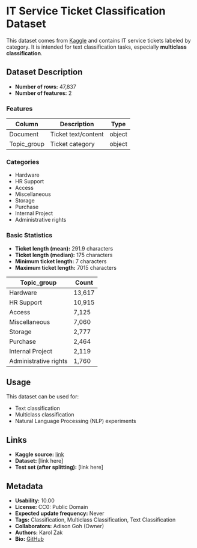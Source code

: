 # IT Service Ticket Classification Dataset

This dataset comes from [Kaggle](https://www.kaggle.com/datasets/adisongoh/it-service-ticket-classification-dataset) and contains IT service tickets labeled by category. It is intended for text classification tasks, especially **multiclass classification**.

## Dataset Description

* **Number of rows:** 47,837
* **Number of features:** 2

### Features

| Column      | Description         | Type   |
| ----------- | ------------------- | ------ |
| Document    | Ticket text/content | object |
| Topic_group | Ticket category     | object |

### Categories

* Hardware
* HR Support
* Access
* Miscellaneous
* Storage
* Purchase
* Internal Project
* Administrative rights

### Basic Statistics

* **Ticket length (mean):** 291.9 characters
* **Ticket length (median):** 175 characters
* **Minimum ticket length:** 7 characters
* **Maximum ticket length:** 7015 characters

| Topic_group           | Count  |
| --------------------- | ------ |
| Hardware              | 13,617 |
| HR Support            | 10,915 |
| Access                | 7,125  |
| Miscellaneous         | 7,060  |
| Storage               | 2,777  |
| Purchase              | 2,464  |
| Internal Project      | 2,119  |
| Administrative rights | 1,760  |

## Usage

This dataset can be used for:

* Text classification
* Multiclass classification
* Natural Language Processing (NLP) experiments

## Links

* **Kaggle source:** [link](https://www.kaggle.com/datasets/adisongoh/it-service-ticket-classification-dataset)
* **Dataset:** [link here]
* **Test set (after splitting):** [link here]

## Metadata

* **Usability:** 10.00
* **License:** CC0: Public Domain
* **Expected update frequency:** Never
* **Tags:** Classification, Multiclass Classification, Text Classification
* **Collaborators:** Adison Goh (Owner)
* **Authors:** Karol Żak
* **Bio:** [GitHub](https://github.com/karolzak/support-tickets-classification#22-dataset)

